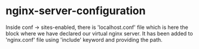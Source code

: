 # nginx-server-configuration

Inside conf -> sites-enabled, there is 'localhost.conf' file which is here the block where we have declared our virtual nginx server.
It has been added to 'nginx.conf' file using 'include' keyword and providing the path.